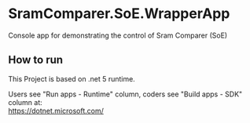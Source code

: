 # SramComparer.SoE.WrapperApp
Console app for demonstrating the control of Sram Comparer (SoE)

## How to run
This Project is based on .net 5 runtime.

Users see "Run apps - Runtime" column, coders see "Build apps - SDK" column at:  
https://dotnet.microsoft.com/
